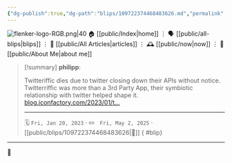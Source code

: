 ```yaml
---
{"dg-publish":true,"dg-path":"blips/109722374468483626.md","permalink":"/blips/109722374468483626/","title":"philipp on mastodon @ 2023-01-20","created":"2023-01-20T16:02:47","updated":"2025-05-02T08:50:43"}
---
```



<div class="transclusion internal-embed is-loaded"><div class="markdown-embed">




![flenker-logo-RGB.png|40](/img/user/attachments/flenker-logo-RGB.png)
🏠 [[public/Index\|home]]  ⋮ 🗣️ [[public/all-blips\|blips]] ⋮  📝 [[public/All Articles\|articles]]  ⋮ 🕰️ [[public/now\|now]] ⋮ 🪪 [[public/About Me\|about me]]


</div></div>


> [!summary] **philipp**:
>
> Twitteriffic dies due to twitter closing down their APIs without notice. Twitterriffic was more than a 3rd Party App, their symbiotic relationship with twitter helped shape it. [blog.iconfactory.com/2023/01/t…](https://blog.iconfactory.com/2023/01/twitterrific-end-of-an-era/)
> - - -
>
> 🗓️ <code>Fri, Jan 20, 2023</code>  · ✏️ <code> Fri, May 2, 2025</code>  · [[public/blips/109722374468483626\|🔗]]
{ #blip}


- - -

 👾
